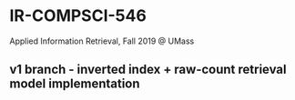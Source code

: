 # IR-COMPSCI-546
Applied Information Retrieval, Fall 2019 @ UMass

## v1 branch - inverted index + raw-count retrieval model implementation

